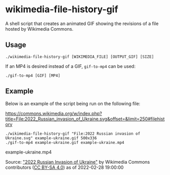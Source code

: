# wikimedia-file-history-gif

A shell script that creates an animated GIF showing the revisions of a file hosted by Wikimedia Commons.

## Usage

```
./wikimedia-file-history-gif [WIKIMEDIA_FILE] [OUTPUT_GIF] [SIZE]
```

If an MP4 is desired instead of a GIF, `gif-to-mp4` can be used:

```
./gif-to-mp4 [GIF] [MP4]
```

## Example

Below is an example of the script being run on the following file:

https://commons.wikimedia.org/w/index.php?title=File:2022_Russian_invasion_of_Ukraine.svg&offset=&limit=250#filehistory

```
./wikimedia-file-history-gif "File:2022 Russian invasion of Ukraine.svg" example-ukraine.gif 500x336
./gif-to-mp4 example-ukraine.gif example-ukraine.mp4
```

example-ukraine.mp4

Source: ["2022 Russian Invasion of Ukraine"](https://commons.wikimedia.org/w/index.php?title=File:2022_Russian_invasion_of_Ukraine.svg)
by Wikimedia Commons contributors 
([CC BY-SA 4.0](https://creativecommons.org/licenses/by-sa/4.0/deed.en)) as of 2022-02-28 19:00:00
